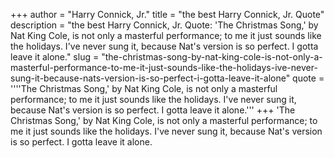 +++
author = "Harry Connick, Jr."
title = "the best Harry Connick, Jr. Quote"
description = "the best Harry Connick, Jr. Quote: 'The Christmas Song,' by Nat King Cole, is not only a masterful performance; to me it just sounds like the holidays. I've never sung it, because Nat's version is so perfect. I gotta leave it alone."
slug = "the-christmas-song-by-nat-king-cole-is-not-only-a-masterful-performance-to-me-it-just-sounds-like-the-holidays-ive-never-sung-it-because-nats-version-is-so-perfect-i-gotta-leave-it-alone"
quote = ''''The Christmas Song,' by Nat King Cole, is not only a masterful performance; to me it just sounds like the holidays. I've never sung it, because Nat's version is so perfect. I gotta leave it alone.'''
+++
'The Christmas Song,' by Nat King Cole, is not only a masterful performance; to me it just sounds like the holidays. I've never sung it, because Nat's version is so perfect. I gotta leave it alone.
